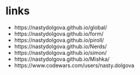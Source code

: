 # links
<ul>
  <li>https://nastydolgova.github.io/global/</li>
  <li>https://nastydolgova.github.io/form/</li>
  <li>https://nastydolgova.github.io/piroll/</li>
  <li>https://nastydolgova.github.io/Nerds/</li>
  <li>https://nastydolgova.github.io/simon/</li>
  <li>https://nastydolgova.github.io/Mishka/</li>
  <li>https://www.codewars.com/users/nasty.dolgova</li>
</ul>
